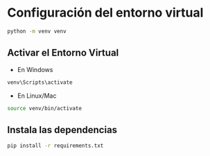 # Configuración del entorno virtual

```bash
python -m venv venv
```

## Activar el Entorno Virtual
- En Windows
```bash
venv\Scripts\activate
```
- En Linux/Mac
```bash
source venv/bin/activate
```

## Instala las dependencias
```bash
pip install -r requirements.txt
```
